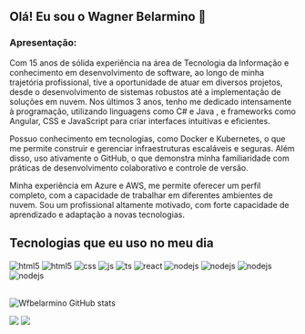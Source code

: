 ## Olá! Eu sou o Wagner Belarmino  👋

### Apresentação:
Com 15 anos de sólida experiência na área de Tecnologia da Informação e conhecimento em desenvolvimento de software, ao longo de minha trajetória profissional, tive a oportunidade de atuar em diversos projetos, desde o desenvolvimento de sistemas robustos até a implementação de soluções em nuvem. Nos últimos 3 anos, tenho me dedicado intensamente à programação, utilizando linguagens como C# e Java , e frameworks como Angular, CSS e JavaScript para criar interfaces intuitivas e eficientes.

Possuo conhecimento em tecnologias, como Docker e Kubernetes, o que me permite construir e gerenciar infraestruturas escaláveis e seguras. Além disso, uso ativamente o GitHub, o que demonstra minha familiaridade com práticas de desenvolvimento colaborativo e controle de versão.

Minha experiência em Azure e AWS, me permite oferecer um perfil completo, com a capacidade de trabalhar em diferentes ambientes de nuvem. Sou um profissional altamente motivado, com forte capacidade de aprendizado e adaptação a novas tecnologias.


## Tecnologias que eu uso no meu dia
<div style="display: inline_block">
  <img align="center" alt="html5" src="https://img.shields.io/badge/C%23-239120?style=for-the-badge&logo=c-sharp&logoColor=white" />
  <img align="center" alt="html5" src="https://img.shields.io/badge/HTML5-E34F26?style=for-the-badge&logo=html5&logoColor=white" />
  <img align="center" alt="css" src="https://img.shields.io/badge/CSS3-1572B6?style=for-the-badge&logo=css3&logoColor=white" />
  <img align="center" alt="js" src="https://img.shields.io/badge/JavaScript-F7DF1E?style=for-the-badge&logo=javascript&logoColor=black" />
  <img align="center" alt="ts" src="https://img.shields.io/badge/TypeScript-007ACC?style=for-the-badge&logo=typescript&logoColor=white" />
  <img align="center" alt="react" src="https://img.shields.io/badge/React-20232A?style=for-the-badge&logo=react&logoColor=61DAFB" />
  <img align="center" alt="nodejs" src="https://img.shields.io/badge/Node.js-43853D?style=for-the-badge&logo=node.js&logoColor=white" />
  <img align="center" alt="nodejs" src="https://img.shields.io/badge/Angular-DD0031?style=for-the-badge&logo=angular&logoColor=white" />
  <img align="center" alt="nodejs" src="https://img.shields.io/badge/Spring-6DB33F?style=for-the-badge&logo=spring&logoColor=white" />
  <img align="center" alt="nodejs" src="https://img.shields.io/badge/Java-ED8B00?style=for-the-badge&logo=openjdk&logoColor=white" />
  
</div><br/>

![Wfbelarmino GitHub stats](https://github-readme-stats.vercel.app/api?username=wfbelarmino&theme=transparent&show_icons=true)

<div> 
  <a href = "mailto:wfbelarmino@gmail.com"><img src="https://img.shields.io/badge/-Gmail-%23333?style=for-the-badge&logo=gmail&logoColor=white" target="_blank"></a>
  <a href="https://www.linkedin.com/in/wagner-ferreira-dos-s-belarmino-souza-71416261" target="_blank"><img src="https://img.shields.io/badge/-LinkedIn-%230077B5?style=for-the-badge&logo=linkedin&logoColor=white" target="_blank"></a> 
  
</div>


